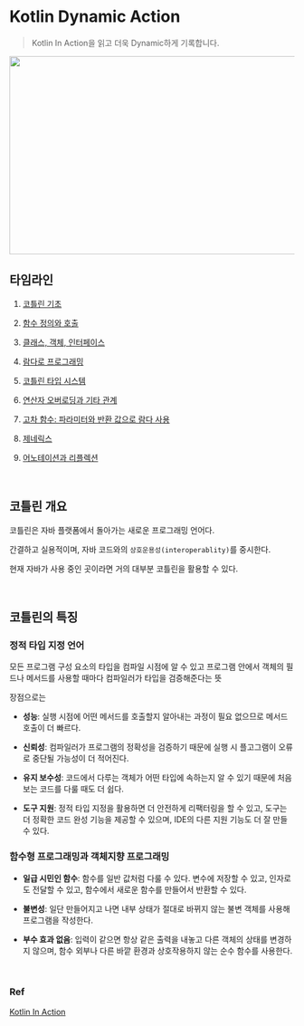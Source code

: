 # Kotlin Dynamic Action

> Kotlin In Action을 읽고 더욱 Dynamic하게 기록합니다.

<img src ="https://velog.velcdn.com/images/haero_kim/post/212f9167-e32d-41f1-be80-0e6bc12c6cf8/general.png" width = 700px height = 350px></img>

## 타임라인

1. [코틀린 기초](./1.Kotlin-Basic/함수,%20변수,%20클래스,%20enum,%20프로퍼티를%20선언하는%20방법.md)

2. [함수 정의와 호출](./2.Functional/)
3. [클래스, 객체, 인터페이스](./3.Object/)
4. [람다로 프로그래밍](./4.Lambda/)
5. [코틀린 타입 시스템](./5.Nullable/)
6. [연산자 오버로딩과 기타 관계](./6.Operator/)
7. [고차 함수: 파라미터와 반환 값으로 람다 사용](./7.High-Level-Function/)
8. [제네릭스](./8.Generics/)
9. [어노테이션과 리플렉션](./9.Annotation-Reflection/)

<br>

## 코틀린 개요

코틀린은 자바 플랫폼에서 돌아가는 새로운 프로그래밍 언어다.
  
간결하고 실용적이며, 자바 코드와의 `상호운용성(interoperablity)`를 중시한다.
  
현재 자바가 사용 중인 곳이라면 거의 대부분 코틀린을 활용할 수 있다.

<br>

## 코틀린의 특징

### 정적 타입 지정 언어
모든 프로그램 구성 요소의 타입을 컴파일 시점에 알 수 있고 프로그램 안에서 객체의 필드나 메서드를 사용할 때마다 컴파일러가 타입을 검증해준다는 뜻
  
장점으로는
- **성능**: 실행 시점에 어떤 메서드를 호출할지 알아내는 과정이 필요 없으므로 메서드 호출이 더 빠르다.

- **신뢰성**: 컴파일러가 프로그램의 정확성을 검증하기 때문에 실행 시 플고그램이 오류로 중단될 가능성이 더 적어진다.
- **유지 보수성**: 코드에서 다루는 객체가 어떤 타입에 속하는지 알 수 있기 때문에 처음 보는 코드를 다룰 때도 더 쉽다.
- **도구 지원**: 정적 타입 지정을 활용하면 더 안전하게 리팩터링을 할 수 있고, 도구는 더 정확한 코드 완성 기능을 제공할 수 있으며, IDE의 다른 지원 기능도 더 잘 만들 수 있다.

### 함수형 프로그래밍과 객체지향 프로그래밍

- **일급 시민인 함수**: 함수를 일반 값처럼 다룰 수 있다. 변수에 저장할 수 있고, 인자로도 전달할 수 있고, 함수에서 새로운 함수를 만들어서 반환할 수 있다.

- **불변성**: 일단 만들어지고 나면 내부 상태가 절대로 바뀌지 않는 불변 객체를 사용해 프로그램을 작성한다.
- **부수 효과 없음**: 입력이 같으면 항상 같은 출력을 내놓고 다른 객체의 상태를 변경하지 않으며, 함수 외부나 다른 바깥 환경과 상호작용하지 않는 순수 함수를 사용한다.


<br>

### Ref
[Kotlin In Action](https://www.yes24.com/Product/Goods/55148593)
